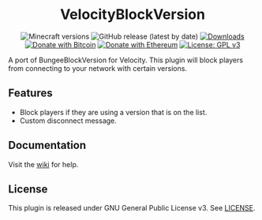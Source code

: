 <h1 align="center">VelocityBlockVersion</h1>

<p align="center">
	<img src="https://img.shields.io/badge/Minecraft-1.8--1.17.1-orange" alt="Minecraft versions">
	<img src="https://img.shields.io/github/v/release/hyperdefined/VelocityBlockVersion" alt="GitHub release (latest by date)">
	<a href="https://github.com/hyperdefined/VelocityBlockVersion/releases"><img src="https://img.shields.io/github/downloads/hyperdefined/VelocityBlockVersion/total?logo=github" alt="Downloads"></a>
	<a href="https://en.cryptobadges.io/donate/1F29aNKQzci3ga5LDcHHawYzFPXvELTFoL"><img src="https://en.cryptobadges.io/badge/micro/1F29aNKQzci3ga5LDcHHawYzFPXvELTFoL" alt="Donate with Bitcoin"></a>
	<a href="https://en.cryptobadges.io/donate/0x0f58B66993a315dbCc102b4276298B5Ff8895F41"><img src="https://en.cryptobadges.io/badge/micro/0x0f58B66993a315dbCc102b4276298B5Ff8895F41" alt="Donate with Ethereum"></a>
	<a href="https://www.gnu.org/licenses/gpl-3.0"><img src="https://img.shields.io/badge/License-GPLv3-blue.svg" alt="License: GPL v3"></a>
</p>

A port of BungeeBlockVersion for Velocity. This plugin will block players from connecting to your network with certain versions.

## Features
* Block players if they are using a version that is on the list.
* Custom disconnect message.

## Documentation
Visit the [wiki](https://github.com/hyperdefined/VelocityBlockVersion/wiki) for help.

## License
This plugin is released under GNU General Public License v3. See [LICENSE](https://github.com/hyperdefined/VelocityBlockVersion/blob/master/LICENSE).
